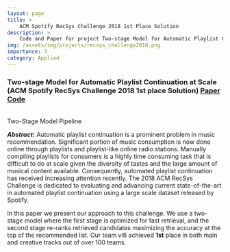 ```yaml
---
layout: page
title: >
    ACM Spotify RecSys Challenge 2018 1st Place Solution
description: >
    Code and Paper for project Two-stage Model for Automatic Playlist Continuation at Scale (ACM Spotify RecSys Challenge 2018 1st place Solution)
img: /assets/img/projects/recsys_challenge2018.png
importance: 3
category: Applied
---
```


### Two-stage Model for Automatic Playlist Continuation at Scale (ACM **Spotify** RecSys Challenge 2018 **1st** place Solution) [Paper](/assets/pdf/recsys2018_challenge.pdf) [Code](https://github.com/layer6ai-labs/RecSys2018)

<br />

<div class="row">
    <div class="col-sm mt-3 mt-md-0">
        <img class="img-fluid rounded z-depth-1" src="{{ '/assets/img/projects/recsys_challenge2018.png' | relative_url }}" alt="" title="Model Pipeline"/>
    </div>
</div>
<div class="caption">
    Two-Stage Model Pipeline
</div>

***Abstract:*** Automatic playlist continuation is a prominent problem in music recommendation. Significant portion of music consumption is now done online through playlists and playlist-like online radio stations.
Manually compiling playlists for consumers is a highly time consuming task that is difficult to do at scale given the diversity of tastes and the large amount of musical content available. Consequently, automated playlist continuation has received increasing attention recently. The 2018 ACM RecSys Challenge is dedicated to evaluating and advancing current state-of-the-art in automated playlist continuation using a large scale dataset released by Spotify. 

In this paper we present our approach to this challenge. We use a two-stage model where the first stage is optimized for fast retrieval, and the second stage re-ranks retrieved candidates maximizing the accuracy at the top of the recommended list. Our team vl6 achieved **1st** place in both main and creative tracks out
of over 100 teams.